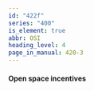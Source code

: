 ```yaml
---
id: "422f"
series: "400"
is_element: true
abbr: OSI
heading_level: 4
page_in_manual: 420-3
---
```


#### Open space incentives